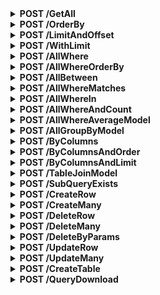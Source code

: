 <details>
<summary><strong>POST /GetAll</strong></summary>

```json
{
  "table": "example_string"
}
```

</details>

<details>
<summary><strong>POST /OrderBy</strong></summary>

```json
{
  "order": "example_string"
}
```

</details>

<details>
<summary><strong>POST /LimitAndOffset</strong></summary>

```json
{
  "limit": 123,
  "offset": 123
}
```

</details>

<details>
<summary><strong>POST /WithLimit</strong></summary>

```json
{
  "limit": 123
}
```

</details>

<details>
<summary><strong>POST /AllWhere</strong></summary>

```json
{
  "conditions": [
    "example_string"
  ]
}
```

</details>

<details>
<summary><strong>POST /AllWhereOrderBy</strong></summary>

```json
{
  "order": "example_string"
}
```

</details>

<details>
<summary><strong>POST /AllBetween</strong></summary>

```json
{
  "column": "example_string",
  "start": "example_string",
  "end": "example_string"
}
```

</details>

<details>
<summary><strong>POST /AllWhereMatches</strong></summary>

```json
{
  "column": "example_string",
  "wild_card": "example"
}
```

</details>

<details>
<summary><strong>POST /AllWhereIn</strong></summary>

```json
{
  "column": "example_string",
  "search_parameters": [
    "example_string"
  ]
}
```

</details>

<details>
<summary><strong>POST /AllWhereAndCount</strong></summary>

```json
{
  "primary_column": "example_string",
  "secondary_column": "example_string",
  "search_parameter": "example"
}
```

</details>

<details>
<summary><strong>POST /AllWhereAverageModel</strong></summary>

```json
{}
```

</details>

<details>
<summary><strong>POST /AllGroupByModel</strong></summary>

```json
{
  "primary_column": "example_string",
  "secondary_column": "example_string"
}
```

</details>

<details>
<summary><strong>POST /ByColumns</strong></summary>

```json
{
  "columns": [
    "example_string"
  ]
}
```

</details>

<details>
<summary><strong>POST /ByColumnsAndOrder</strong></summary>

```json
{
  "order": "example_string"
}
```

</details>

<details>
<summary><strong>POST /ByColumnsAndLimit</strong></summary>

```json
{
  "limit": 123
}
```

</details>

<details>
<summary><strong>POST /TableJoinModel</strong></summary>

```json
{
  "columns": [
    "example_string"
  ],
  "primary_table": "example_string",
  "secondary_table": "example_string",
  "common_key": "example_string"
}
```

</details>

<details>
<summary><strong>POST /SubQueryExists</strong></summary>

```json
{
  "primary_column": "example_string",
  "primary_table": "example_string",
  "sub_query_select": "example_string",
  "sub_query_table": "example_string",
  "sub_query_where_column": "example_string",
  "sub_query_where_value": "example_string"
}
```

</details>

<details>
<summary><strong>POST /CreateRow</strong></summary>

```json
{
  "columns": [
    "example_string"
  ],
  "table": "example_string",
  "values": [
    "example"
  ]
}
```

</details>

<details>
<summary><strong>POST /CreateMany</strong></summary>

```json
{
  "columns": [
    "example_string"
  ],
  "table": "example_string",
  "values": [
    [
      "example"
    ]
  ]
}
```

</details>

<details>
<summary><strong>POST /DeleteRow</strong></summary>

```json
{
  "table": "example_string",
  "id": "example",
  "primary_column": "example_string"
}
```

</details>

<details>
<summary><strong>POST /DeleteMany</strong></summary>

```json
{
  "table": "example_string",
  "primary_key": [
    "example"
  ]
}
```

</details>

<details>
<summary><strong>POST /DeleteByParams</strong></summary>

```json
{
  "conditions": [
    "example_string"
  ]
}
```

</details>

<details>
<summary><strong>POST /UpdateRow</strong></summary>

```json
{
  "table": "example_string",
  "primary_column": "example_string",
  "set_value": "example_string",
  "secondary_column": "example_string",
  "where_value": "example_string"
}
```

</details>

<details>
<summary><strong>POST /UpdateMany</strong></summary>

```json
{
  "table": "example_string",
  "set_columns": [
    "example_string"
  ],
  "set_values": [
    "example"
  ],
  "where_value": "example",
  "where_column": "example_string"
}
```

</details>

<details>
<summary><strong>POST /CreateTable</strong></summary>

```json
{
  "table_name": "example_string",
  "column_names_with_properties": [
    "example_string"
  ]
}
```

</details>

<details>
<summary><strong>POST /QueryDownload</strong></summary>

```json
{
  "query": "example_string",
  "file_name": "example_string",
  "recipient": "example_string",
  "sender": "example_string",
  "password": "example_string",
  "role": "example_string",
  "subject": "example_string",
  "message": "example_string",
  "email_server": "example_string"
}
```

</details>
